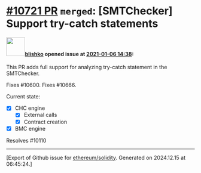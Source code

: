 # [\#10721 PR](https://github.com/ethereum/solidity/pull/10721) `merged`: [SMTChecker] Support try-catch statements

#### <img src="https://avatars.githubusercontent.com/u/16404346?v=4" width="50">[blishko](https://github.com/blishko) opened issue at [2021-01-06 14:38](https://github.com/ethereum/solidity/pull/10721):

This PR adds full support for analyzing try-catch statement in the SMTChecker.

Fixes #10600.
Fixes #10666.

Current state:
- [x] CHC engine
	- [x] External calls
	- [x] Contract creation 
- [x] BMC engine

Resolves #10110




-------------------------------------------------------------------------------



[Export of Github issue for [ethereum/solidity](https://github.com/ethereum/solidity). Generated on 2024.12.15 at 06:45:24.]
